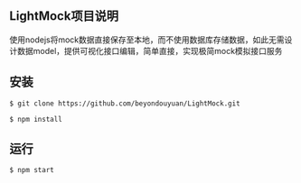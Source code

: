 ## LightMock项目说明

使用nodejs将mock数据直接保存至本地，而不使用数据库存储数据，如此无需设计数据model，提供可视化接口编辑，简单直接，实现极简mock模拟接口服务

## 安装

```shell
$ git clone https://github.com/beyondouyuan/LightMock.git

$ npm install
```

## 运行

```shell
$ npm start
```
